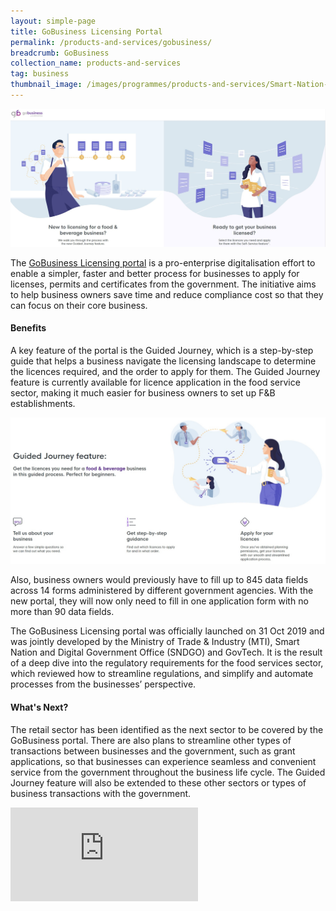 ```yaml
---
layout: simple-page
title: GoBusiness Licensing Portal
permalink: /products-and-services/gobusiness/
breadcrumb: GoBusiness
collection_name: products-and-services
tag: business
thumbnail_image: /images/programmes/products-and-services/Smart-Nation-Gobiz-Portal-1.jpg
---
```


![Smart Nation GoBusiness Licensing Portal](/images/programmes/products-and-services/Smart-Nation-Gobiz-Portal-1.jpg)

The [GoBusiness Licensing portal](https://www.gobusiness.gov.sg/licences) is a pro-enterprise digitalisation effort to enable a simpler, faster and better process for businesses to apply for licenses, permits and certificates from the government. The initiative aims to help business owners save time and reduce compliance cost so that they can focus on their core business.

#### **Benefits**
A key feature of the portal is the Guided Journey, which is a step-by-step guide that helps a business navigate the licensing landscape to determine the licences required, and the order to apply for them. The Guided Journey feature is currently available for licence application in the food service sector, making it much easier for business owners to set up F&B establishments.

![Smart Nation GoBusiness Licensing Portal](/images/programmes/products-and-services/Smart-Nation-Gobiz-Portal-2.jpg)
 
Also, business owners would previously have to fill up to 845 data fields across 14 forms administered by different government agencies. With the new portal, they will now only need to fill in one application form with no more than 90 data fields.
 
The GoBusiness Licensing portal was officially launched on 31 Oct 2019 and was jointly developed by the Ministry of Trade & Industry (MTI), Smart Nation and Digital Government Office (SNDGO) and GovTech. It is the result of a deep dive into the regulatory requirements for the food services sector, which reviewed how to streamline regulations, and simplify and automate processes from the businesses’ perspective.

#### **What's Next?**
The retail sector has been identified as the next sector to be covered by the GoBusiness portal. There are also plans to streamline other types of transactions between businesses and the government, such as grant applications, so that businesses can experience seamless and convenient service from the government throughout the business life cycle. The Guided Journey feature will also be extended to these other sectors or types of business transactions with the government.

<div class="bp-youtube">
  <iframe src="https://www.youtube.com/embed/4OkvnEokNHc" frameborder="0" allow="autoplay; encrypted-media" allowfullscreen>  </iframe>
</div>
